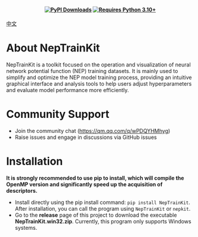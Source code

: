 
<h4 align="center">

[![PyPI Downloads](https://img.shields.io/pypi/dm/NepTrainKit?logo=pypi&logoColor=white&color=blue&label=PyPI)](https://pypi.org/project/NepTrainKit)
[![Requires Python 3.10+](https://img.shields.io/badge/Python-3.10+-blue.svg?logo=python&logoColor=white)](https://python.org/downloads)
 
</h4>

[中文](README_zh.md)


#  About NepTrainKit
NepTrainKit is a toolkit focused on the operation and visualization of neural network potential function (NEP) training datasets. It is mainly used to simplify and optimize the NEP model training process, providing an intuitive graphical interface and analysis tools to help users adjust hyperparameters and evaluate model performance more efficiently.
# Community Support

- Join the community chat (https://qm.qq.com/q/wPDQYHMhyg)
- Raise issues and engage in discussions via GitHub issues


# Installation
**It is strongly recommended to use pip to install, which will compile the OpenMP version and significantly speed up the acquisition of descriptors.**
- Install directly using the pip install command: `pip install NepTrainKit`. After installation, you can call the program using `NepTrainKit` or `nepkit`.
- Go to the **release** page of this project to download the executable **NepTrainKit.win32.zip**. Currently, this program only supports Windows systems.